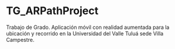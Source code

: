 # TG_ARPathProject
Trabajo de Grado. Aplicación móvil con realidad aumentada para la ubicación y recorrido en la Universidad del Valle Tuluá sede Villa Campestre.
